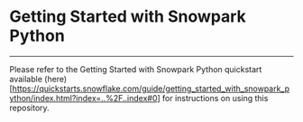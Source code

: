 # Getting Started with Snowpark Python
---

Please refer to the Getting Started with Snowpark Python quickstart available (here)[https://quickstarts.snowflake.com/guide/getting_started_with_snowpark_python/index.html?index=..%2F..index#0] for instructions on using this repository.
